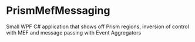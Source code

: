 PrismMefMessaging
=================

Small WPF C# application that shows off Prism regions, inversion of control with MEF and message passing with Event Aggregators